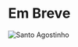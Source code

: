 # Em Breve

![Santo Agostinho](https://upload.wikimedia.org/wikipedia/commons/thumb/e/ea/Saint_Augustine_by_Philippe_de_Champaigne.jpg/376px-Saint_Augustine_by_Philippe_de_Champaigne.jpg)
